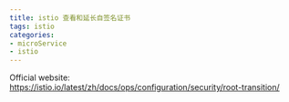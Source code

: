 ```yaml
---
title: istio 查看和延长自签名证书
tags: istio
categories:
- microService
- istio
---
```


Official website: 
https://istio.io/latest/zh/docs/ops/configuration/security/root-transition/



